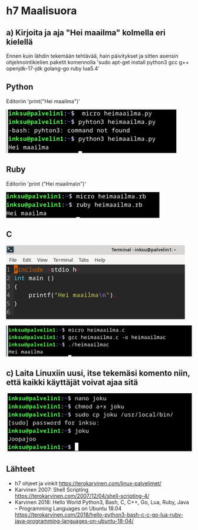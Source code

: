 # h7 Maalisuora

## a) Kirjoita ja aja "Hei maailma" kolmella eri kielellä

Ennen kuin lähdin tekemään tehtävää, hain päivitykset ja sitten asensin ohjelmointikielien paketit komennolla 'sudo apt-get install python3 gcc g++ openjdk-17-jdk golang-go ruby lua5.4' 

## Python

Editoriin 'print("Hei maailma")'

![Python](python.PNG)

## Ruby

Editoriin 'print ("Hei maailma\n")'

![Ruby](ruby.PNG)

## C

![Micro C](microc.PNG)

![C](c.PNG)

## c) Laita Linuxiin uusi, itse tekemäsi komento niin, että kaikki käyttäjät voivat ajaa sitä

![Shell](shell.PNG)

## Lähteet

- h7 ohjeet ja vinkit https://terokarvinen.com/linux-palvelimet/
- Karvinen 2007: Shell Scripting https://terokarvinen.com/2007/12/04/shell-scripting-4/
- Karvinen 2018: Hello World Python3, Bash, C, C++, Go, Lua, Ruby, Java – Programming Languages on Ubuntu 18.04 https://terokarvinen.com/2018/hello-python3-bash-c-c-go-lua-ruby-java-programming-languages-on-ubuntu-18-04/
